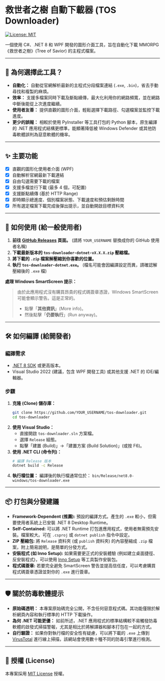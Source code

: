 # 救世者之樹 自動下載器 (TOS Downloader)

[![License: MIT](https://img.shields.io/badge/License-MIT-yellow.svg)](https://opensource.org/licenses/MIT)
<!-- 你可以未來加入其他徽章，例如 Build Status -->

一個使用 C#、.NET 8 和 WPF 開發的圖形介面工具，旨在自動化下載 MMORPG《救世者之樹》(Tree of Savior) 的主程式檔案。

---

## 🤔 為何選擇此工具？

*   **自動化：** 自動從官網解析最新的主程式分段檔案連結 (`.exe`, `.bin`)，省去手動尋找和複製的麻煩。
*   **效率：** 支援多檔案同時下載及斷點續傳，最大化利用你的網路頻寬，並在網路中斷後能從上次進度繼續。
*   **使用者友善：** 提供直觀的圖形介面，輕鬆選擇下載路徑、勾選檔案並監控下載進度。
*   **更少的誤報：** 相較於使用 PyInstaller 等工具打包的 Python 腳本，原生編譯的 .NET 應用程式結構更標準，能顯著降低被 Windows Defender 或其他防毒軟體誤判為惡意軟體的機率。

---

## ✨ 主要功能

*   [x] 直觀的圖形化使用者介面 (WPF)
*   [x] 自動解析官網最新下載連結
*   [x] 自由勾選需要下載的檔案
*   [x] 支援多檔並行下載 (最多 4 個，可配置)
*   [x] 支援斷點續傳 (基於 HTTP Range)
*   [x] 即時顯示總進度、個別檔案狀態、下載速度和預估剩餘時間
*   [x] 所有選定檔案下載完成後彈出提示，並自動開啟目標資料夾

---

## 🚀 如何使用 (給一般使用者)

1.  **前往 [GitHub Releases](https://github.com/JYO238/tos-downloader-dotnet/releases) 頁面。** (請將 `YOUR_USERNAME` 替換成你的 GitHub 使用者名稱)
2.  **下載最新版本的 `tos-downloader-dotnet-vX.X.X.zip` 壓縮檔。**
3.  **將下載的 `.zip` 檔案解壓縮到你喜歡的位置。**
4.  **執行 `tos-downloader-dotnet.exe`。** (檔名可能會因編譯設定而異，請確認解壓縮後的 `.exe` 檔)

**處理 Windows SmartScreen 提示：**

> 由於此應用程式沒有購買昂貴的程式碼簽章憑證，Windows SmartScreen 可能會顯示警告。這是正常的。
>
> *   點擊「**其他資訊**」(More info)。
> *   然後點擊「**仍要執行**」(Run anyway)。

---

## 🛠️ 如何編譯 (給開發者)

### 編譯需求

*   [.NET 8 SDK](https://dotnet.microsoft.com/download/dotnet/8.0) 或更高版本。
*   Visual Studio 2022 (建議，包含 WPF 開發工具) 或其他支援 .NET 的 IDE/編輯器。

### 步驟

1.  **克隆 (Clone) 儲存庫：**
    ```bash
    git clone https://github.com/YOUR_USERNAME/tos-downloader.git
    cd tos-downloader
    ```
2.  **使用 Visual Studio：**
    *   直接開啟 `tos-downloader.sln` 方案檔。
    *   選擇 `Release` 組態。
    *   點擊「建置 (Build)」->「建置方案 (Build Solution)」(或按 F6)。
3.  **使用 .NET CLI (命令列)：**
    ```bash
    # 編譯 Release 版本
    dotnet build -c Release
    ```
4.  **執行檔位置：**
    編譯後的執行檔通常位於： `bin/Release/net8.0-windows/tos-downloader.exe`

---

## 📦 打包與分發建議

*   **Framework-Dependent (推薦):** 預設的編譯方式。產生的 `.exe` 較小，但需要使用者系統上已安裝 .NET 8 Desktop Runtime。
*   **Self-Contained:** 可以將 .NET Runtime 打包進應用程式，使用者無需預先安裝。檔案較大。可在 `.csproj` 或 `dotnet publish` 指令中設定。
*   **ZIP 壓縮包:** 將 `Release` 資料夾 (或 `publish` 資料夾) 的內容壓縮成 `.zip` 檔案，附上簡易說明，是簡單的分發方式。
*   **安裝程式 (如 Inno Setup):** 如果需要更正式的安裝體驗 (例如建立桌面捷徑、反安裝程式)，可以使用 [Inno Setup](https://jrsoftware.org/isinfo.php) 等工具製作安裝包。
*   **程式碼簽章:** 若要完全避免 SmartScreen 警告並提高信任度，可以考慮購買程式碼簽章憑證並對你的 `.exe` 進行簽章。

---

## 🛡️ 關於防毒軟體提示

*   **原始碼透明：** 本專案原始碼完全公開，不含任何惡意程式碼。其功能僅限於解析網頁內容和執行標準的 HTTP 下載操作。
*   **為何 .NET 可能更優：** 如前所述，.NET 應用程式的標準結構較不易觸發防毒軟體的啟發式掃描警報，尤其是相比於將解譯器和腳本打包在一起的方式。
*   **自行驗證：** 如果你對執行檔的安全性有疑慮，可以將下載的 `.exe` 上傳到 [VirusTotal](https://www.virustotal.com/) 進行線上掃描，該網站會使用數十種不同的防毒引擎進行檢測。

---

## 📄 授權 (License)

本專案採用 [MIT License](LICENSE) 授權。